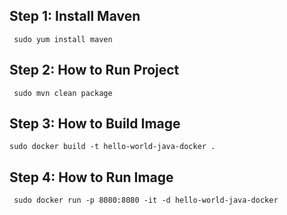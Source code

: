 ## Step 1: Install Maven
```
 sudo yum install maven
```

## Step 2: How to Run Project
```
 sudo mvn clean package
```

## Step 3: How to Build Image
```
sudo docker build -t hello-world-java-docker .
```  

## Step 4: How to Run Image
```
 sudo docker run -p 8080:8080 -it -d hello-world-java-docker
```
